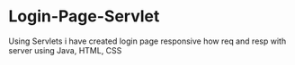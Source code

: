 # Login-Page-Servlet
Using Servlets i have created login page responsive how req and resp with server using Java, HTML, CSS
